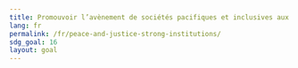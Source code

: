 ```yaml
---
title: Promouvoir l’avènement de sociétés pacifiques et inclusives aux fins du développement durable, assurer l’accès de tous à la justice et mettre en place, à tous les niveaux, des institutions efficaces, responsables et ouvertes à tous
lang: fr
permalink: /fr/peace-and-justice-strong-institutions/
sdg_goal: 16
layout: goal
---
```

